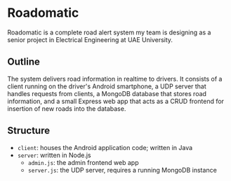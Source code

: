 # Roadomatic

Roadomatic is a complete road alert system my team is designing as a senior project in Electrical Engineering at UAE University.

## Outline

The system delivers road information in realtime to drivers. It consists of a client running on the driver's Android smartphone, a UDP server that handles requests from clients, a  MongoDB database that stores road information, and a small Express web app that acts as a CRUD frontend for insertion of new roads into the database.

## Structure

* `client`: houses the Android application code; written in Java
* `server`: written in Node.js
  - `admin.js`: the admin frontend web app
  - `server.js`: the UDP server, requires a running MongoDB instance
